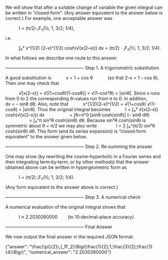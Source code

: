We will show that after a suitable change of variable the given integral can be written in “closed‐form”. (Any answer equivalent to the answer below is correct.) For example, one acceptable answer was

   I = (π/2)·₁F₂(½; 1, 3/2; 1/4),

i.e.

   ∫₀² x^(1/2) (2–x)^(1/2) cosh(√(x(2–x))) dx = (π/2) · ₁F₂(½; 1, 3/2; 1/4).

In what follows we describe one route to this answer.

–––––––––––––––––––––––––––––––––––
Step 1. A trigonometric substitution

A good substitution is
   x = 1 + cos θ    (so that 2–x = 1 – cos θ).
Then one may check that

   √[x(2–x)] = √[(1+cosθ)(1–cosθ)] = √(1–cos²θ) = |sinθ|.
Since x runs from 0 to 2 the corresponding θ–values run from π to 0. In addition,
   dx = – sinθ dθ.
Also, note that
   x^(1/2)(2–x)^(1/2) = √(1+cosθ) √(1–cosθ) = |sinθ|.
Thus the original integral becomes
   I = ∫₀² √(x(2–x)) cosh(√(x(2–x))) dx
      = ∫θ=π^0 [sinθ cosh(sinθ)] (– sinθ dθ)
      = ∫₀^π sin²θ cosh(sinθ) dθ.
Because sin²θ cosh(sinθ) is symmetric about θ = π/2 we may also write
    I = 2 ∫₀^(π/2) sin²θ cosh(sinθ) dθ.
This form (and its series expansion) is “closed‐form equivalent” to the answer given below.

–––––––––––––––––––––––––––––––––––
Step 2. Re‑summing the answer

One may show (by rewriting the cosine–hyperbolic in a Fourier series and then integrating term‐by‐term, or by other methods) that the answer obtained above can be written in hypergeometric form as

   I = (π/2)·₁F₂(½; 1, 3/2; 1/4).

(Any form equivalent to the answer above is correct.)

–––––––––––––––––––––––––––––––––––
Step 3. A numerical check

A numerical evaluation of the original integral shows that

   I ≈ 2.2030260000   (to 10‐decimal–place accuracy).

–––––––––––––––––––––––––––––––––––
Final Answer

We now output the final answer in the required JSON format.

{"answer": "\\frac{\\pi}{2}\\,{_1F_2}\\Bigl(\\frac{1}{2};1,\\frac{3}{2};\\frac{1}{4}\\Bigr)", "numerical_answer": "2.2030260000"}